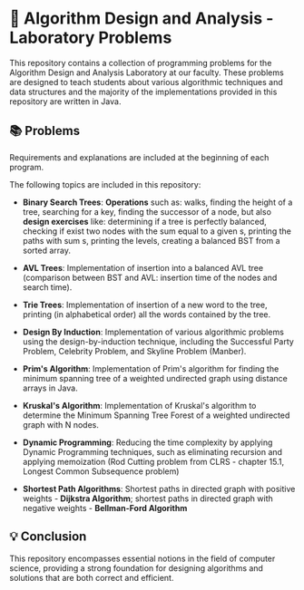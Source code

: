# 🌳 Algorithm Design and Analysis - Laboratory Problems 

This repository contains a collection of programming problems for the Algorithm Design and Analysis Laboratory at our faculty. These problems are designed to teach students about various algorithmic techniques and data structures and the majority of the implementations provided in this repository are written in Java.


## 📚 Problems
Requirements and explanations are included at the beginning of each program.

The following topics are included in this repository:

- **Binary Search Trees**: **Operations** such as: walks, finding the height of a tree, searching for a key, finding the successor of a node, but also **design exercises** like: determining if a tree is perfectly balanced, checking if exist two nodes with the sum equal to a given s, printing the paths with sum s, printing the levels, creating a balanced BST from a sorted array.

- **AVL Trees**: Implementation of insertion into a balanced AVL tree (comparison between BST and AVL: insertion time of the nodes and search time).

- **Trie Trees**: Implementation of insertion of a new word to the tree, printing (in alphabetical order) all the words contained by the tree.

- **Design By Induction**: Implementation of various algorithmic problems using the design-by-induction technique, including the Successful Party Problem, Celebrity Problem, and Skyline Problem (Manber).

- **Prim's Algorithm**: Implementation of Prim's algorithm for finding the minimum spanning tree of a weighted undirected graph using distance arrays in Java.

- **Kruskal's Algorithm**: Implementation of Kruskal's algorithm to determine the Minimum Spanning Tree Forest of a weighted undirected graph with N nodes.

- **Dynamic Programming**: Reducing the time complexity by applying Dynamic Programming techniques, such as eliminating recursion and applying memoization (Rod Cutting problem from CLRS - chapter 15.1, Longest Common Subsequence problem)

- **Shortest Path Algorithms**: Shortest paths in directed graph with positive weights - **Dijkstra Algorithm**; shortest paths in directed graph with negative weights - **Bellman-Ford Algorithm**

## 💡 Conclusion
This repository encompasses essential notions in the field of computer science, providing a strong foundation for designing algorithms and solutions that are both correct and efficient.
